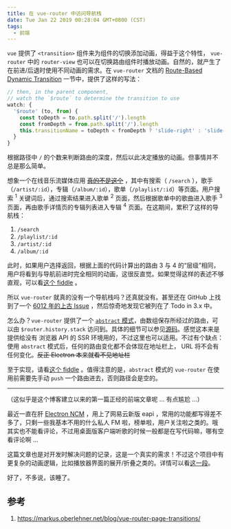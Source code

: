 ```yaml
---
title: 在 vue-router 中访问导航栈
date: Tue Jan 22 2019 00:28:04 GMT+0800 (CST)
tags:
  - 前端
---
```


`vue` 提供了 `<transition>` 组件来为组件的切换添加动画，得益于这个特性， `vue-router` 中的 `router-view` 也可以在切换路由组件时播放动画。自然的，就产生了在前进/后退时使用不同动画的需求。在 `vue-router` 文档的 [Route-Based Dynamic Transition][1] 一节中，提供了这样的写法：

```js
// then, in the parent component,
// watch the `$route` to determine the transition to use
watch: {
  '$route' (to, from) {
    const toDepth = to.path.split('/').length
    const fromDepth = from.path.split('/').length
    this.transitionName = toDepth < fromDepth ? 'slide-right' : 'slide-left'
  }
}
```

根据路径中 `/` 的个数来判断路由的深度，然后以此决定播放的动画。但事情并不总是那么简单。

<!-- more -->

想象一个在线音乐流媒体应用 ~~[真的不是这个][2]~~ ，其中有搜索（ `/search` ），歌手（`/artist/:id`），专辑（`/album/:id`），歌单（`/playlist/:id`）等页面。用户搜索 <sup>1</sup> 关键词后，通过搜索结果进入歌单 <sup>2</sup> 页面，然后根据歌单中的歌曲进入歌手 <sup>3</sup> 页面，再由歌手详情页的专辑列表进入专辑 <sup>4</sup> 页面。在这期间，累积了这样的导航栈：

1. `/search`
2. `/playlist/:id`
3. `/artist/:id`
4. `/album/:id`

此时，如果用户选择返回，根据上面的代码计算出的路由 3 与 4 的“层级”相同，用户将看到与导航前进时完全相同的动画，这很反直觉。如果觉得这样的表述不够直观，可以看[这个 fiddle][3] 。

所以 `vue-router` 就真的没有一个导航栈吗？还真就没有。甚至还在 GitHub 上找到了一个 [6012 年的上古 Issue][4] ，然后惊奇地发现它被列在了 Todo in 3.x 中。

怎么办？`vue-router` 提供了一个 [`abstract` 模式][5]，由数组保存所经过的路由，可以由 `$router.history.stack` 访问到。具体的细节可以参见[源码](6)。感觉这本来是提供给没有 浏览器 API 的 SSR 环境用的，不过这里也可以适用。不过有个缺点：使用 `abstract` 模式后，任何的路由变化都不会体现在地址栏上， URL 将不会有任何变化。~~反正 Electron 本来就看不见地址栏~~

至于实现，请看[这个 fiddle][7] 。值得注意的是，`abstract` 模式的 `vue-router` 在使用前需要先手动 `push` 一个路由进去，否则路径会是空的。

---

（这似乎是这个博客建立以来的第一篇正经的前端文章呢 ... 有点尴尬 ...）

最近一直在肝 [Electron NCM][8] ，用上了网易云新版 eapi ，常用的功能都写得差不多了，只剩一些我基本不用的什么私人 FM 啦，榜单啦，用户关注啦之类的。哦其实也不能看评论，不过用桌面版客户端听歌的时候一般都是在写代码嘛，哪有空看评论啊 ...

这篇文章也是对开发时解决问题的记录，这是一个真实的需求！不过这个项目中有更复杂的动画逻辑，比如播放器界面的展开/折叠之类的。详情可以看[这一段][9]。

好了，不多说，该睡了。

## 参考

1. https://markus.oberlehner.net/blog/vue-router-page-transitions/

[1]: https://router.vuejs.org/guide/advanced/transitions.html#route-based-dynamic-transition
[2]:https://github.com/Rocket1184/electron-netease-cloud-music
[3]: https://jsfiddle.net/Rocka/d9vqn3ko/3/
[4]: https://github.com/vuejs/vue-router/issues/883
[5]: https://router.vuejs.org/api/#mode
[6]: https://github.com/vuejs/vue-router/blob/v3.0.2/src/history/abstract.js
[7]: https://jsfiddle.net/Rocka/d9vqn3ko/7/
[8]: https://github.com/Rocket1184/electron-netease-cloud-music
[9]: https://github.com/Rocket1184/electron-netease-cloud-music/blob/3f92f448ddb42de49fa403d3ee50da5220436869/src/renderer/App.vue#L57-L72